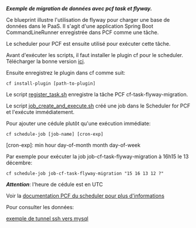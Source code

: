 
***Exemple de migration de données avec **pcf** task et **flyway**.***

Ce blueprint illustre l'utilisation de flyway pour charger une base de données dans le PaaS. Il s'agit d'une application Spring Boot CommandLineRunner enregistrée dans PCF comme une tâche.

Le scheduler pour PCF est ensuite utilisé pour exécuter cette tâche.

Avant d'exécuter les scripts, il faut installer le plugin cf pour le scheduler.
Télécharger la bonne version [ici](https://network.pivotal.io/products/p-scheduler-for-pcf).

Ensuite enregistrez le plugin dans cf comme suit:
```
cf install-plugin [path-to-plugin]
```

Le script [register_task.sh](register_task.sh) enregistre la tâche PCF cf-task-flyway-migration.

Le script [job_create_and_execute.sh](job_create_and_execute.sh) créé une job dans le Scheduler for PCF et l'exécute immédiatement.

Pour ajouter une cédule plutôt qu'une exécution immédiate:

```
cf schedule-job [job-name] [cron-exp]
````

[cron-exp]: min hour day-of-month month day-of-week 

Par exemple pour exécuter la job job-cf-task-flyway-migration à 16h15 le 13 décembre:
```
cf schedule-job job-cf-task-flyway-migration "15 16 13 12 ?"
````
***Attention***: l'heure de cédule est en UTC

Voir la [documentation PCF du scheduler pour plus d'informations](https://docs.pivotal.io/pcf-scheduler/1-1/using-jobs.html)


Pour consulter les données:

[exemple de tunnel ssh vers mysql](https://confluence.dev.desjardins.com/display/POBLM/SSH+-+Tunnel+SSH+vers+MySQL)